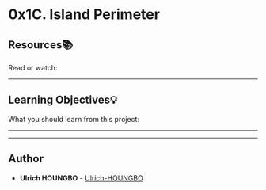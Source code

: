 # 0x1C. Island Perimeter

## Resources:books:
Read or watch:

---
## Learning Objectives:bulb:
What you should learn from this project:

---
---

## Author
* **Ulrich HOUNGBO** - [Ulrich-HOUNGBO](https://github.com/Ulrich-HOUNGBO)